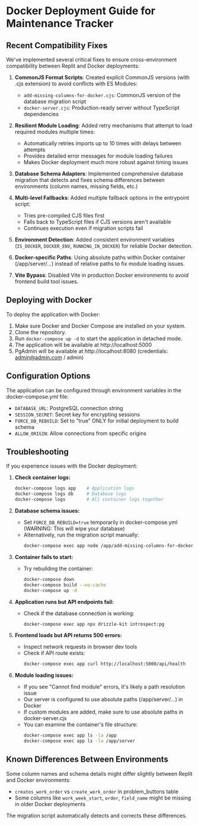 # Docker Deployment Guide for Maintenance Tracker

## Recent Compatibility Fixes

We've implemented several critical fixes to ensure cross-environment compatibility between Replit and Docker deployments:

1. **CommonJS Format Scripts**: Created explicit CommonJS versions (with .cjs extension) to avoid conflicts with ES Modules:
   - `add-missing-columns-for-docker.cjs`: CommonJS version of the database migration script
   - `docker-server.cjs`: Production-ready server without TypeScript dependencies

2. **Resilient Module Loading**: Added retry mechanisms that attempt to load required modules multiple times:
   - Automatically retries imports up to 10 times with delays between attempts
   - Provides detailed error messages for module loading failures
   - Makes Docker deployment much more robust against timing issues

3. **Database Schema Adapters**: Implemented comprehensive database migration that detects and fixes schema differences between environments (column names, missing fields, etc.)

4. **Multi-level Fallbacks**: Added multiple fallback options in the entrypoint script:
   - Tries pre-compiled CJS files first
   - Falls back to TypeScript files if CJS versions aren't available
   - Continues execution even if migration scripts fail

5. **Environment Detection**: Added consistent environment variables (`IS_DOCKER`, `DOCKER_ENV`, `RUNNING_IN_DOCKER`) for reliable Docker detection.

6. **Docker-specific Paths**: Using absolute paths within Docker container (/app/server/...) instead of relative paths to fix module loading issues.

7. **Vite Bypass**: Disabled Vite in production Docker environments to avoid frontend build tool issues.

## Deploying with Docker

To deploy the application with Docker:

1. Make sure Docker and Docker Compose are installed on your system.
2. Clone the repository.
3. Run `docker-compose up -d` to start the application in detached mode.
4. The application will be available at http://localhost:5000
5. PgAdmin will be available at http://localhost:8080 (credentials: admin@admin.com / admin)

## Configuration Options

The application can be configured through environment variables in the docker-compose.yml file:

- `DATABASE_URL`: PostgreSQL connection string
- `SESSION_SECRET`: Secret key for encrypting sessions
- `FORCE_DB_REBUILD`: Set to "true" ONLY for initial deployment to build schema
- `ALLOW_ORIGIN`: Allow connections from specific origins

## Troubleshooting

If you experience issues with the Docker deployment:

1. **Check container logs:**
   ```bash
   docker-compose logs app    # Application logs
   docker-compose logs db     # Database logs
   docker-compose logs        # All container logs together
   ```

2. **Database schema issues:**
   - Set `FORCE_DB_REBUILD=true` temporarily in docker-compose.yml (WARNING: This will wipe your database)
   - Alternatively, run the migration script manually:
     ```bash
     docker-compose exec app node /app/add-missing-columns-for-docker.cjs
     ```

3. **Container fails to start:**
   - Try rebuilding the container:
     ```bash
     docker-compose down
     docker-compose build --no-cache
     docker-compose up -d
     ```

4. **Application runs but API endpoints fail:**
   - Check if the database connection is working:
     ```bash
     docker-compose exec app npx drizzle-kit introspect:pg
     ```
   
5. **Frontend loads but API returns 500 errors:**
   - Inspect network requests in browser dev tools
   - Check if API route exists:
     ```bash 
     docker-compose exec app curl http://localhost:5000/api/health
     ```

6. **Module loading issues:**
   - If you see "Cannot find module" errors, it's likely a path resolution issue 
   - Our server is configured to use absolute paths (/app/server/...) in Docker
   - If custom modules are added, make sure to use absolute paths in docker-server.cjs
   - You can examine the container's file structure:
     ```bash
     docker-compose exec app ls -la /app
     docker-compose exec app ls -la /app/server
     ```

## Known Differences Between Environments

Some column names and schema details might differ slightly between Replit and Docker environments:

- `creates_work_order` vs `create_work_order` in problem_buttons table
- Some columns like `work_week_start`, `order`, `field_name` might be missing in older Docker deployments

The migration script automatically detects and corrects these differences.